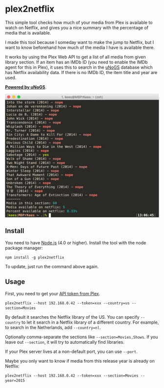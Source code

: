 # plex2netflix

This simple tool checks how much of your media from Plex is available to watch on Netflix, and gives you a nice summary with the percentage of media that is available.

I made this tool because I someday want to make the jump to Netflix, but I want to know beforehand how much of the media I have is available there.

It works by using the Plex Web API to get a list of all media from given library section. If an item has an IMDb ID (you need to enable the IMDb agent for this in Plex), it uses this to search in the [uNoGS](http://unogs.com/) database which has Netflix availability data. If there is no IMDb ID, the item title and year are used.

[**Powered by uNoGS**](http://unogs.com/).

<img src="./example.png" width="609" alt="Example">

## Install

You need to have [Node.js](https://nodejs.org) (4.0 or higher). Install the tool with the node package manager:

```
npm install -g plex2netflix
```

To update, just run the command above again.

## Usage

First, you need to get your [API token from Plex](https://support.plex.tv/hc/en-us/articles/204059436-Finding-your-account-token-X-Plex-Token).

```
plex2netflix --host 192.168.0.42 --token=xxx --country=us --section=Movies
```

By default it searches the Netflix library of the US. You can specify `--country` to let it search in a Netflix library of a different country. For example, to search in the Netherlands, add `--country=nl`.

Optionally comma-separate the sections like `--section=Movies,Shows`. If you leave out `--section`, it will try to automatically find libraries.

If your Plex server lives at a non-default port, you can use `--port`.

Maybe you only want to know if media from this release year is already on Netflix:

```
plex2netflix --host 192.168.0.42 --token=xxx --section=Movies --year=2015
```
